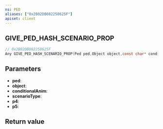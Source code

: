```yaml
---
ns: PED
aliases: ["0x2B02DB082258625F"]
apiset: client
---
```

## GIVE_PED_HASH_SCENARIO_PROP

```c
// 0x2B02DB082258625F
Any GIVE_PED_HASH_SCENARIO_PROP(Ped ped,Object object,const char* conditionalAnim,Hash scenarioType,Hash p4,BOOL p5);
```


## Parameters
* **ped**:
* **object**:
* **conditionalAnim**:
* **scenarioType**:
* **p4**:
* **p5**:

## Return value
